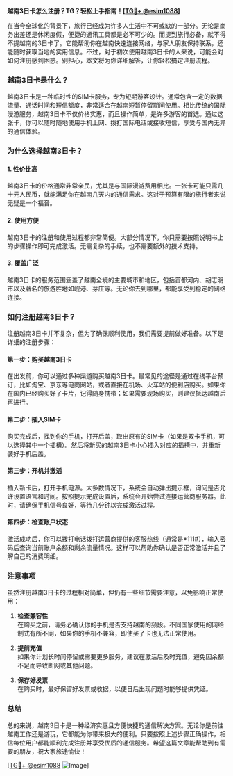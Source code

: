 **越南3日卡怎么注册？TG？轻松上手指南！[[TG💪+ @esim1088](https://t.me/s/esim1088)]**

在当今全球化的背景下，旅行已经成为许多人生活中不可或缺的一部分。无论是商务出差还是休闲度假，便捷的通讯工具都是必不可少的。而提到旅行必备，就不得不提越南的3日卡了。它能帮助你在越南快速连接网络，与家人朋友保持联系，还能随时获取当地的实用信息。不过，对于初次使用越南3日卡的人来说，可能会对如何注册感到困惑。别担心，本文将为你详细解答，让你轻松搞定注册流程。

### 越南3日卡是什么？

越南3日卡是一种临时性的SIM卡服务，专为短期游客设计。通常包含一定的数据流量、通话时间和短信额度，非常适合在越南短暂停留期间使用。相比传统的国际漫游服务，越南3日卡不仅价格实惠，而且操作简单，是许多游客的首选。通过这张卡，你可以随时随地使用手机上网、拨打国际电话或接收短信，享受与国内无异的通信体验。

### 为什么选择越南3日卡？

#### 1. **性价比高**
   越南3日卡的价格通常非常亲民，尤其是与国际漫游费用相比。一张卡可能只需几十元人民币，就能满足你在越南几天内的通信需求。这对于预算有限的旅行者来说无疑是一个福音。

#### 2. **使用方便**
   越南3日卡的注册和使用过程都非常简便。大部分情况下，你只需要按照说明书上的步骤操作即可完成激活。无需复杂的手续，也不需要额外的技术支持。

#### 3. **覆盖广泛**
   越南3日卡的服务范围涵盖了越南全境的主要城市和地区，包括首都河内、胡志明市以及著名的旅游胜地如岘港、芽庄等。无论你去到哪里，都能享受到稳定的网络连接。

### 如何注册越南3日卡？

注册越南3日卡并不复杂，但为了确保顺利使用，我们需要提前做好准备。以下是详细的注册步骤：

#### 第一步：购买越南3日卡
   在出发前，你可以通过多种渠道购买越南3日卡。最常见的途径是通过在线平台预订，比如淘宝、京东等电商网站，或者直接在机场、火车站的便利店购买。如果你在国内已经购买好了卡片，记得随身携带；如果需要现场购买，则建议抵达越南后再进行。

#### 第二步：插入SIM卡
   购买完成后，找到你的手机，打开后盖，取出原有的SIM卡（如果是双卡手机，可以选择其中一个插槽）。然后将新买的越南3日卡小心插入对应的插槽中，并重新装好手机后盖。

#### 第三步：开机并激活
   插入新卡后，打开手机电源。大多数情况下，系统会自动弹出提示框，询问是否允许设置语言和时间。按照提示完成设置后，系统会开始尝试连接运营商服务器。此时，请确保手机信号良好，等待几分钟以完成激活过程。

#### 第四步：检查账户状态
   激活成功后，你可以拨打电话拨打运营商提供的客服热线（通常是*111#），输入密码后查询当前账户余额和剩余流量情况。这样可以帮助你确认是否正常激活并且了解自己的消费明细。

### 注意事项

虽然注册越南3日卡的过程相对简单，但仍有一些细节需要注意，以免影响正常使用：

1. **检查兼容性**  
   在购买之前，请务必确认你的手机是否支持越南的频段。不同国家使用的网络制式有所不同，如果你的手机不兼容，即使买了卡也无法正常使用。

2. **提前充值**  
   如果你计划长时间停留或需要更多服务，建议在激活后及时充值，避免因余额不足而导致断网或其他问题。

3. **保存好发票**  
   在购买时，最好保留好发票或收据，以便日后出现问题时能够提供凭证。

### 总结

总的来说，越南3日卡是一种经济实惠且方便快捷的通信解决方案。无论你是前往越南工作还是游玩，它都能为你带来极大的便利。只要按照上述步骤正确操作，相信每位用户都能顺利完成注册并享受优质的通信服务。希望这篇文章能帮助到有需要的朋友，祝大家旅途愉快！

[[TG💪+ @esim1088](https://t.me/s/esim1088) ![Image](https://i.postimg.cc/4NQfJmqS/Snipaste-2025-05-13-00-14-12.png)]